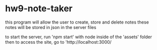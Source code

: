 # hw9-note-taker

this program will allow the user to create, store and delete notes
these notes will be stored in json in the server files

to start the server, run 'npm start' with node inside of the 'assets' folder
then to access the site, go to 'http://localhost:3000/
